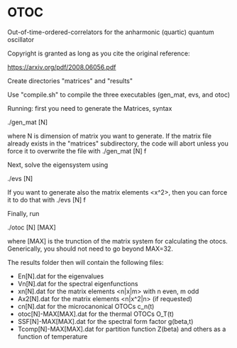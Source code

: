 # OTOC
Out-of-time-ordered-correlators for the anharmonic (quartic) quantum oscillator

Copyright is granted as long as you cite the original reference:

https://arxiv.org/pdf/2008.06056.pdf

Create directories "matrices" and "results"

Use "compile.sh" to compile the three executables (gen_mat, evs, and otoc)

Running: first you need to generate the Matrices, syntax

./gen_mat [N]

where N is dimension of matrix you want to generate. If the matrix file already exists in the "matrices" subdirectory, the code will abort unless you force it to overwrite the file with ./gen_mat [N] f

Next, solve the eigensystem using

./evs [N] 

If you want to generate also the matrix elements <x^2>, then you can force it to do that with ./evs [N] f

Finally, run

./otoc [N] [MAX]

where [MAX] is the trunction of the matrix system for calculating the otocs. Generically, you should not need to go beyond MAX=32.

The results folder then will contain the following files:

* En[N].dat for the eigenvalues
* Vn[N].dat for the spectral eigenfunctions
* xn[N].dat for the matrix elements <n|x|m> with n even, m odd
* Ax2[N].dat for the matrix elements <n|x^2|n> (if requested)
* cn[N].dat for the microcanonical OTOCs c_n(t)
* otoc[N]-MAX[MAX].dat for the thermal OTOCs O_T(t)
* SSF[N]-MAX[MAX].dat for the spectral form factor g(beta,t)
* Tcomp[N]-MAX[MAX].dat for partition function Z(beta) and others as a function of temperature
